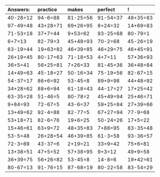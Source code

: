 | Answers: | practice | makes | perfect | ! |
| :--- | :--- | :--- | :--- | :--- |
| 40-28=12 | 94-6=88 | 81-25=56 | 91-54=37 | 48+35=83 | 
| 97-49=48 | 43+28=71 | 69+26=95 | 8+24=32 | 14+69=83 | 
| 71-53=18 | 37+7=44 | 9+53=62 | 93-25=68 | 80-79=1 | 
| 6+7=13 | 82-79=3 | 45+48=93 | 70-2=68 | 45-26=19 | 
| 63-19=44 | 19+63=82 | 46+39=85 | 46+29=75 | 46+45=91 | 
| 26+19=45 | 80-17=63 | 71-18=53 | 4+7=11 | 57+36=93 | 
| 36+5=41 | 56+25=81 | 7+26=33 | 81-45=36 | 36+48=84 | 
| 14+49=63 | 45-18=27 | 50-16=34 | 75-19=56 | 82-67=15 | 
| 54-37=17 | 86+6=92 | 53-45=8 | 89+9=98 | 44+48=92 | 
| 34+28=62 | 88+6=94 | 61-18=43 | 44-17=27 | 17+25=42 | 
| 63-35=28 | 51-46=5 | 80-78=2 | 45+49=94 | 25+46=71 | 
| 9+84=93 | 72-67=5 | 43-6=37 | 59+25=84 | 27+39=66 | 
| 13+49=62 | 92-4=88 | 82-77=5 | 67+27=94 | 77-9=68 | 
| 53+18=71 | 82-6=76 | 19+6=25 | 50-24=26 | 17+5=22 | 
| 15+46=61 | 63+9=72 | 48+35=83 | 7+88=95 | 83-35=48 | 
| 53-5=48 | 26+28=54 | 46+39=85 | 61-3=58 | 93-36=57 | 
| 72-3=69 | 43-37=6 | 2+19=21 | 33+9=42 | 75+6=81 | 
| 13+38=51 | 47+5=52 | 57+38=95 | 9+3=12 | 49+9=58 | 
| 36+39=75 | 56+26=82 | 53-45=8 | 14-8=6 | 19+42=61 | 
| 80-67=13 | 91-76=15 | 87-68=19 | 80-22=58 | 83-54=29 | 
